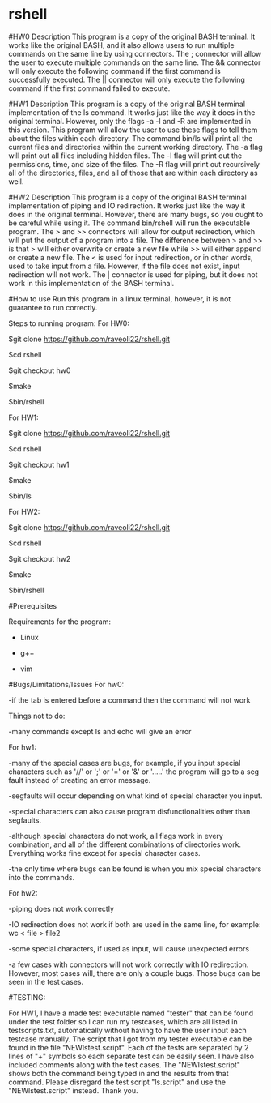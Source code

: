 # rshell

#HW0 Description
This program is a copy of the original BASH terminal. It works like the original BASH, and it also allows users to run multiple commands on the same line by using connectors.
The ; connector will allow the user to execute multiple commands on the same line.
The && connector will only execute the following command if the first command is successfully executed.
The || connector will only execute the following command if the first command failed to execute.

#HW1 Description
This program is a copy of the original BASH terminal implementation of the ls command. It works just like the way it does in the original terminal. However, only the flags -a -l and -R are implemented in this version. This program will allow the user to use these flags to tell them about the files within each directory. The command bin/ls will print all the current files and directories within the current working directory. The -a flag will print out all files including hidden files. The -l flag will print out the permissions, time, and size of the files. The -R flag will print out recursively all of the directories, files, and all of those that are within each directory as well. 

#HW2 Description
This program is a copy of the original BASH terminal implementation of piping and IO redirection. It works just like the way it does in the original terminal. However, there are many bugs, so you ought to be careful while using it. The command bin/rshell will run the executable program. The > and >> connectors will allow for output redirection, which will put the output of a program into a file. The difference between > and >> is that > will either overwrite or create a new file while >> will either append or create a new file. The < is used for input redirection, or in other words, used to take input from a file. However, if the file does not exist, input redirection will not work. The | connector is used for piping, but it does not work in this implementation of the BASH terminal. 
 
#How to use
Run this program in a linux terminal, however, it is not guarantee to run correctly.

Steps to running program:
For HW0:

$git clone https://github.com/raveoli22/rshell.git

$cd rshell

$git checkout hw0

$make

$bin/rshell

For HW1: 

$git clone https://github.com/raveoli22/rshell.git

$cd rshell

$git checkout hw1

$make

$bin/ls

For HW2:

$git clone https://github.com/raveoli22/rshell.git

$cd rshell 

$git checkout hw2

$make

$bin/rshell


#Prerequisites

Requirements for the program:

- Linux

- g++

- vim

#Bugs/Limitations/Issues
For hw0:

-if the tab is entered before a command then the command will not work

Things not to do:

-many commands except ls and echo will give an error

For hw1:

-many of the special cases are bugs, for example, if you input special characters such as '//' or ';' or '=' or '&' or '.....' the program will go to a seg fault instead of creating an error message.

-segfaults will occur depending on what kind of special character you input.

-special characters can also cause program disfunctionalities other than segfaults.

-although special characters do not work, all flags work in every combination, and all of the different combinations of directories work. Everything works fine except for special character cases.

-the only time where bugs can be found is when you mix special characters into the commands.

For hw2:

-piping does not work correctly

-IO redirection does not work if both are used in the same line, for example: wc < file > file2

-some special characters, if used as input, will cause unexpected errors

-a few cases with connectors will not work correctly with IO redirection. However, most cases will, there are only a couple bugs. Those bugs can be seen in the test cases.  

#TESTING: 

For HW1, I have a made test executable named "tester" that can be found under the test folder so I can run my testcases, which are all listed in testscripts.txt, automatically without having to have the user input each 
testcase manually. The script that I got from my tester executable can be found in the file "NEWlstest.script". Each of the tests are separated by 2 lines of "+" symbols so each separate test can be easily seen. I have 
also included comments along with the test cases. The "NEWlstest.script" shows both the command being typed in and the results from that command. Please disregard the test script "ls.script" and use the "NEWlstest.script" instead. Thank you. 


